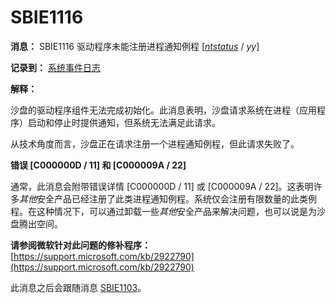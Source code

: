# SBIE1116

**消息：** SBIE1116 驱动程序未能注册进程通知例程 [_[ntstatus](NtStatusCodes.md)_ / _yy_]

**记录到：** [系统事件日志](SystemEventLog.md)

**解释：**

沙盘的驱动程序组件无法完成初始化。此消息表明，沙盘请求系统在进程（应用程序）启动和停止时提供通知，但系统无法满足此请求。

从技术角度而言，沙盘正在请求注册一个进程通知例程，但此请求失败了。

**错误 [C000000D / 11] 和 [C000009A / 22]**

通常，此消息会附带错误详情 [C000000D / 11] 或 [C000009A / 22]。这表明许多*其他*安全产品已经注册了此类进程通知例程。系统仅会注册有限数量的此类例程。在这种情况下，可以通过卸载一些*其他*安全产品来解决问题，也可以说是为沙盘腾出空间。

**请参阅微软针对此问题的修补程序：** [https://support.microsoft.com/kb/2922790](https://support.microsoft.com/kb/2922790)

此消息之后会跟随消息 [SBIE1103](SBIE1103.md)。
